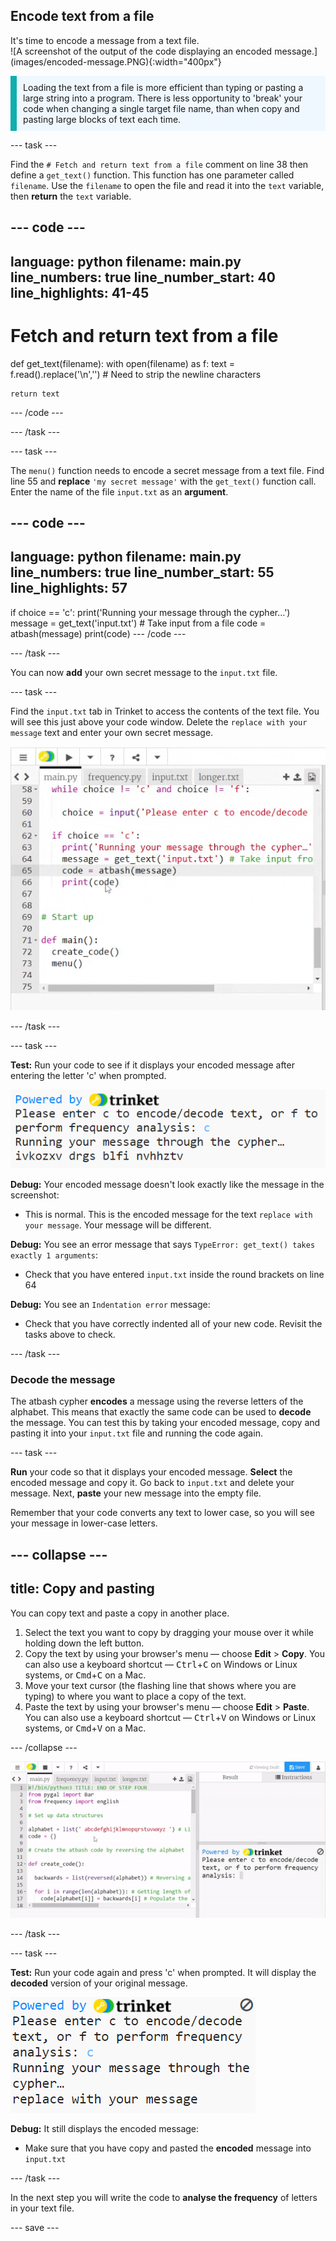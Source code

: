 ## Encode text from a file

<div style="display: flex; flex-wrap: wrap">
<div style="flex-basis: 200px; flex-grow: 1; margin-right: 15px;">
It's time to encode a message from a text file.
</div>
<div>
![A screenshot of the output of the code displaying an encoded message.](images/encoded-message.PNG){:width="400px"}
</div>
</div>

<p style='border-left: solid; border-width:10px; border-color: #0faeb0; background-color: aliceblue; padding: 10px;'>
Loading the text from a file is more efficient than typing or pasting a large string into a program. There is less opportunity to 'break' your code when changing a single target file name, than when copy and pasting large blocks of text each time.
</p>


--- task ---

Find the `# Fetch and return text from a file` comment on line 38 then define a `get_text()` function. This function has one parameter called `filename`. Use the `filename` to open the file and read it into the `text` variable, then **return** the `text` variable.

--- code ---
---
language: python
filename: main.py
line_numbers: true
line_number_start: 40
line_highlights: 41-45
---
# Fetch and return text from a file
def get_text(filename):
    with open(filename) as f:
      text = f.read().replace('\n','') # Need to strip the newline characters
    
    return text
--- /code ---


--- /task ---

--- task ---

The `menu()` function needs to encode a secret message from a text file. Find line 55 and **replace** `'my secret message'` with the `get_text()` function call. Enter the name of the file `input.txt` as an **argument**.

--- code ---
---
language: python
filename: main.py
line_numbers: true
line_number_start: 55
line_highlights: 57
---
  if choice == 'c':
    print('Running your message through the cypher…')
    message = get_text('input.txt') # Take input from a file 
    code = atbash(message)
    print(code)
--- /code ---


--- /task ---

You can now **add** your own secret message to the `input.txt` file. 

--- task ---

Find the `input.txt` tab in Trinket to access the contents of the text file. You will see this just above your code window. Delete the `replace with your message` text and enter your own secret message. 

![Animation demonstrating how to find the input.txt tab at the top of the Trinket window.](images/input.gif)

<!-- Does this need any instructions for offline use?-->

--- /task ---

--- task ---

**Test:** Run your code to see if it displays your encoded message after entering the letter 'c' when prompted. 

![A screenshot displaying the encoded secret message.](images/input-text-test.PNG)

**Debug:** Your encoded message doesn't look exactly like the message in the screenshot:
- This is normal. This is the encoded message for the text `replace with your message`. Your message will be different.

**Debug:** You see an error message that says `TypeError: get_text() takes exactly 1 arguments`:
- Check that you have entered `input.txt` inside the round brackets on line 64

**Debug:** You see an `Indentation error` message:
- Check that you have correctly indented all of your new code. Revisit the tasks above to check. 

--- /task ---

### Decode the message

The atbash cypher **encodes** a message using the reverse letters of the alphabet. This means that exactly the same code can be used to **decode** the message. You can test this by taking your encoded message, copy and pasting it into your `input.txt` file and running the code again. 

--- task ---

**Run** your code so that it displays your encoded message. **Select** the encoded message and copy it. Go back to `input.txt` and delete your message. Next, **paste** your new message into the empty file. 

Remember that your code converts any text to lower case, so you will see your message in lower-case letters. 

--- collapse ---
---
title: Copy and pasting
---

You can copy text and paste a copy in another place.

 1. Select the text you want to copy by dragging your mouse over it while holding down the left button.
 2. Copy the text by using your browser's menu — choose **Edit** > **Copy**. You can also use a keyboard shortcut — <kbd>Ctrl</kbd>+<kbd>C</kbd> on Windows or Linux systems, or <kbd>Cmd</kbd>+<kbd>C</kbd> on a Mac.
 3. Move your text cursor (the flashing line that shows where you are typing) to where you want to place a copy of the text.
 4. Paste the text by using your browser's menu — choose **Edit** > **Paste**. You can also use a keyboard shortcut — <kbd>Ctrl</kbd>+<kbd>V</kbd> on Windows or Linux systems, or <kbd>Cmd</kbd>+<kbd>V</kbd> on a Mac.

--- /collapse ---

![Animation showing the encoded message being copy and pasted into the input.txt file.](images/decode-message.gif)

--- /task ---

--- task ---

**Test:** Run your code again and press 'c' when prompted. It will display the **decoded** version of your original message. 

![A screenshot of the decoded message being displayed as output.](images/decoded.PNG)

**Debug:** It still displays the encoded message:
- Make sure that you have copy and pasted the **encoded** message into `input.txt`

--- /task ---

In the next step you will write the code to **analyse the frequency** of letters in your text file. 

--- save ---
